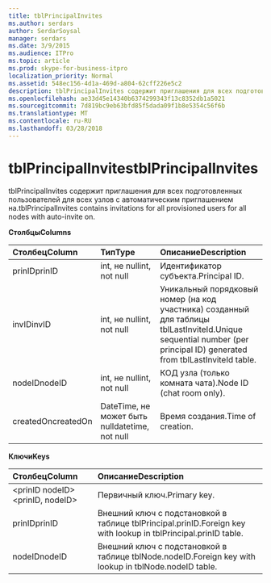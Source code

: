 ```yaml
---
title: tblPrincipalInvites
ms.author: serdars
author: SerdarSoysal
manager: serdars
ms.date: 3/9/2015
ms.audience: ITPro
ms.topic: article
ms.prod: skype-for-business-itpro
localization_priority: Normal
ms.assetid: 548ec156-4d1a-469d-a804-62cff226e5c2
description: tblPrincipalInvites содержит приглашения для всех подготовленных пользователей для всех узлов с автоматическим приглашением на.
ms.openlocfilehash: ae33d45e14340b6374299343f13c8352db1a5021
ms.sourcegitcommit: 7d819bc9eb63bfd85f5dada09f1b8e5354c56f6b
ms.translationtype: MT
ms.contentlocale: ru-RU
ms.lasthandoff: 03/28/2018
---
```

# <a name="tblprincipalinvites"></a><span data-ttu-id="df953-103">tblPrincipalInvites</span><span class="sxs-lookup"><span data-stu-id="df953-103">tblPrincipalInvites</span></span>
 
<span data-ttu-id="df953-104">tblPrincipalInvites содержит приглашения для всех подготовленных пользователей для всех узлов с автоматическим приглашением на.</span><span class="sxs-lookup"><span data-stu-id="df953-104">tblPrincipalInvites contains invitations for all provisioned users for all nodes with auto-invite on.</span></span>
  
<span data-ttu-id="df953-105">**Столбцы**</span><span class="sxs-lookup"><span data-stu-id="df953-105">**Columns**</span></span>

|<span data-ttu-id="df953-106">**Столбец**</span><span class="sxs-lookup"><span data-stu-id="df953-106">**Column**</span></span>|<span data-ttu-id="df953-107">**Тип**</span><span class="sxs-lookup"><span data-stu-id="df953-107">**Type**</span></span>|<span data-ttu-id="df953-108">**Описание**</span><span class="sxs-lookup"><span data-stu-id="df953-108">**Description**</span></span>|
|:-----|:-----|:-----|
|<span data-ttu-id="df953-109">prinID</span><span class="sxs-lookup"><span data-stu-id="df953-109">prinID</span></span>  <br/> |<span data-ttu-id="df953-110">int, не null</span><span class="sxs-lookup"><span data-stu-id="df953-110">int, not null</span></span>  <br/> |<span data-ttu-id="df953-111">Идентификатор субъекта.</span><span class="sxs-lookup"><span data-stu-id="df953-111">Principal ID.</span></span>  <br/> |
|<span data-ttu-id="df953-112">invID</span><span class="sxs-lookup"><span data-stu-id="df953-112">invID</span></span>  <br/> |<span data-ttu-id="df953-113">int, не null</span><span class="sxs-lookup"><span data-stu-id="df953-113">int, not null</span></span>  <br/> |<span data-ttu-id="df953-114">Уникальный порядковый номер (на код участника) созданный для таблицы tblLastInviteId.</span><span class="sxs-lookup"><span data-stu-id="df953-114">Unique sequential number (per principal ID) generated from tblLastInviteId table.</span></span>  <br/> |
|<span data-ttu-id="df953-115">nodeID</span><span class="sxs-lookup"><span data-stu-id="df953-115">nodeID</span></span>  <br/> |<span data-ttu-id="df953-116">int, не null</span><span class="sxs-lookup"><span data-stu-id="df953-116">int, not null</span></span>  <br/> |<span data-ttu-id="df953-117">КОД узла (только комната чата).</span><span class="sxs-lookup"><span data-stu-id="df953-117">Node ID (chat room only).</span></span>  <br/> |
|<span data-ttu-id="df953-118">createdOn</span><span class="sxs-lookup"><span data-stu-id="df953-118">createdOn</span></span>  <br/> |<span data-ttu-id="df953-119">DateTime, не может быть null</span><span class="sxs-lookup"><span data-stu-id="df953-119">datetime, not null</span></span>  <br/> |<span data-ttu-id="df953-120">Время создания.</span><span class="sxs-lookup"><span data-stu-id="df953-120">Time of creation.</span></span>  <br/> |
   
<span data-ttu-id="df953-121">**Ключи**</span><span class="sxs-lookup"><span data-stu-id="df953-121">**Keys**</span></span>

|<span data-ttu-id="df953-122">**Столбец**</span><span class="sxs-lookup"><span data-stu-id="df953-122">**Column**</span></span>|<span data-ttu-id="df953-123">**Описание**</span><span class="sxs-lookup"><span data-stu-id="df953-123">**Description**</span></span>|
|:-----|:-----|
|<span data-ttu-id="df953-124">\<prinID nodeID\></span><span class="sxs-lookup"><span data-stu-id="df953-124">\<prinID, nodeID\></span></span>  <br/> |<span data-ttu-id="df953-125">Первичный ключ.</span><span class="sxs-lookup"><span data-stu-id="df953-125">Primary key.</span></span>  <br/> |
|<span data-ttu-id="df953-126">prinID</span><span class="sxs-lookup"><span data-stu-id="df953-126">prinID</span></span>  <br/> |<span data-ttu-id="df953-127">Внешний ключ с подстановкой в таблице tblPrincipal.prinID.</span><span class="sxs-lookup"><span data-stu-id="df953-127">Foreign key with lookup in tblPrincipal.prinID table.</span></span>  <br/> |
|<span data-ttu-id="df953-128">nodeID</span><span class="sxs-lookup"><span data-stu-id="df953-128">nodeID</span></span>  <br/> |<span data-ttu-id="df953-129">Внешний ключ с подстановкой в таблице tblNode.nodeID.</span><span class="sxs-lookup"><span data-stu-id="df953-129">Foreign key with lookup in tblNode.nodeID table.</span></span>  <br/> |
   

